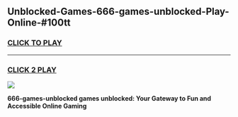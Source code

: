 
## Unblocked-Games-666-games-unblocked-Play-Online-#100tt
<h3>
<a href="https://premium.freeplayer.one?title=666-games-unblocked&ref=24F">CLICK TO PLAY</a></h3>
<hr>

<h3>
<a href="https://premium.freeplayer.one?title=666-games-unblocked&ref=24F">CLICK 2 PLAY</a>
  
</h3>

<a href="https://premium.freeplayer.one?title=666-games-unblocked&ref=24F/"><img src="https://clearcache.store/games.png"></a>


**666-games-unblocked games unblocked: Your Gateway to Fun and Accessible Online Gaming**
